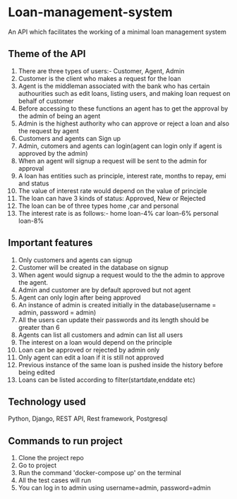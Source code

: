 # Loan-management-system

An API which facilitates the working of a minimal loan management system

## Theme of the API

1. There are three types of users:- Customer, Agent, Admin
2. Customer is the client who makes a request for the loan
3. Agent is the middleman associated with the bank who has certain authourities such as edit loans,
    listing users, and making loan request on behalf of customer
4. Before accessing to these functions an agent has to get the approval by the admin of being an agent
5. Admin is the highest authority who can approve or reject a loan and also the request by agent
6. Customers and agents can Sign up
7. Admin, cutomers and agents can login(agent can login only if agent is approved by the admin)
8. When an agent will signup a request will be sent to the admin for approval
9. A loan has entities such as principle, interest rate, months to repay, emi and status
10. The value of interest rate would depend on the value of principle
11. The loan can have 3 kinds of status: Approved, New or Rejected
12. The loan can be of three types home ,car and personal
13. The interest rate is as follows:-
    home loan-4%
    car loan-6%
    personal loan-8%


## Important features
   
1. Only customers and agents can signup
2. Customer will be created in the database on signup
3. When agent would signup a request would to the the admin to approve the agent.
4. Admin and customer are by default approved but not agent
5. Agent can only login after being approved
6. An instance of admin is created initially in the database(username = admin, password = admin)
7. All the users can update their passwords and its length should be greater than 6
8. Agents can list all customers and admin can list all users
9. The interest on a loan would depend on the principle
10. Loan can be approved or rejected by admin only
11. Only agent can edit a loan if it is still not approved
12. Previous instance of the same loan is pushed inside the history before being edited
13. Loans can be listed according to filter(startdate,enddate etc)



## Technology used
 Python, Django, REST API, Rest framework, Postgresql


 ## Commands to run project
 1. Clone the project repo
 2. Go to project
 3. Run the command 'docker-compose up' on the terminal
 4. All the test cases will run
 5. You can log in to admin using username=admin, password=admin

